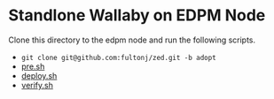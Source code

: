 # Standlone Wallaby on EDPM Node

Clone this directory to the edpm node and run the following scripts.

- `git clone git@github.com:fultonj/zed.git -b adopt`
- [pre.sh](pre.sh)
- [deploy.sh](deploy.sh)
- [verify.sh](verify.sh)
